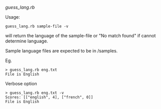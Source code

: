 _guess_lang.rb_

Usage:

    guess_lang.rb sample-file -v

will return the language of the sample-file or "No match found" if cannot determine language.

Sample language files are expected to be in /samples.

Eg.

    > guess_lang.rb eng.txt
    File is English

Verbose option

    > guess_lang.rb eng.txt -v
    Scores: [["english", 4], ["french", 0]]
    File is English

